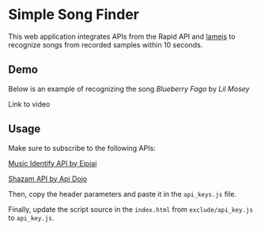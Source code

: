 # Simple Song Finder

This web application integrates APIs from the Rapid API and [lamejs](https://github.com/zhuker/lamejs) to recognize songs from recorded samples within 10 seconds.

## Demo

Below is an example of recognizing the song *Blueberry Fago* by *Lil Mosey*

Link to video

## Usage

Make sure to subscribe to the following APIs:

[Music Identify API by Eipiai](https://rapidapi.com/eipiai-eipiai-default/api/music-identify/)

[Shazam API by Api Dojo](https://rapidapi.com/apidojo/api/shazam/)

Then, copy the header parameters and paste it in the `api_keys.js` file.

Finally, update the script source in the `index.html` from `exclude/api_key.js` to `api_key.js`.
